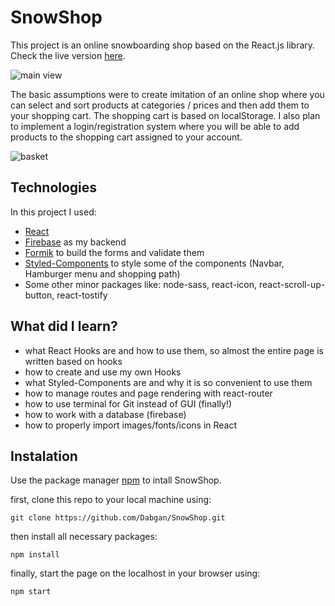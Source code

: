# SnowShop

This project is an online snowboarding shop based on the React.js library. Check the live version [here](https://snow-shop.netlify.app).

![main view](https://i.imgur.com/YIF0kwX.png "main page preview")

The basic assumptions were to create imitation of an online shop where you can select and sort products at categories / prices and then add them to your shopping cart. The shopping cart is based on localStorage. I also plan to implement a login/registration system where you will be able to add products to the shopping cart assigned to your account.

![basket](https://i.imgur.com/Mk4JuyZ.png "shopping cart preview")

## Technologies

In this project I used:

-   [React](https://pl.reactjs.org/)
-   [Firebase](https://firebase.google.com/) as my backend
-   [Formik](https://jaredpalmer.com/formik/) to build the forms and validate them
-   [Styled-Components](https://styled-components.com/) to style some of the components (Navbar, Hamburger menu and shopping path)
-   Some other minor packages like: node-sass, react-icon, react-scroll-up-button, react-tostify

## What did I learn?

-   what React Hooks are and how to use them, so almost the entire page is written based on hooks
-   how to create and use my own Hooks
-   what Styled-Components are and why it is so convenient to use them
-   how to manage routes and page rendering with react-router
-   how to use terminal for Git instead of GUI (finally!)
-   how to work with a database (firebase)
-   how to properly import images/fonts/icons in React

## Instalation

Use the package manager [npm](https://www.npmjs.com/) to intall SnowShop.

first, clone this repo to your local machine using:

```
git clone https://github.com/Dabgan/SnowShop.git
```

then install all necessary packages:

```
npm install
```

finally, start the page on the localhost in your browser using:

```
npm start
```
